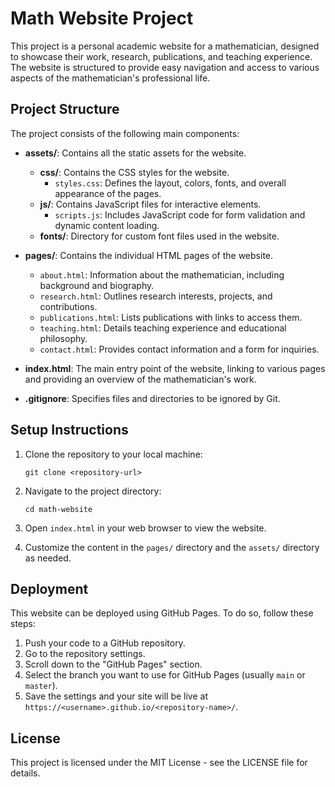 # Math Website Project

This project is a personal academic website for a mathematician, designed to showcase their work, research, publications, and teaching experience. The website is structured to provide easy navigation and access to various aspects of the mathematician's professional life.

## Project Structure

The project consists of the following main components:

- **assets/**: Contains all the static assets for the website.
  - **css/**: Contains the CSS styles for the website.
    - `styles.css`: Defines the layout, colors, fonts, and overall appearance of the pages.
  - **js/**: Contains JavaScript files for interactive elements.
    - `scripts.js`: Includes JavaScript code for form validation and dynamic content loading.
  - **fonts/**: Directory for custom font files used in the website.

- **pages/**: Contains the individual HTML pages of the website.
  - `about.html`: Information about the mathematician, including background and biography.
  - `research.html`: Outlines research interests, projects, and contributions.
  - `publications.html`: Lists publications with links to access them.
  - `teaching.html`: Details teaching experience and educational philosophy.
  - `contact.html`: Provides contact information and a form for inquiries.

- **index.html**: The main entry point of the website, linking to various pages and providing an overview of the mathematician's work.

- **.gitignore**: Specifies files and directories to be ignored by Git.

## Setup Instructions

1. Clone the repository to your local machine:
   ```
   git clone <repository-url>
   ```

2. Navigate to the project directory:
   ```
   cd math-website
   ```

3. Open `index.html` in your web browser to view the website.

4. Customize the content in the `pages/` directory and the `assets/` directory as needed.

## Deployment

This website can be deployed using GitHub Pages. To do so, follow these steps:

1. Push your code to a GitHub repository.
2. Go to the repository settings.
3. Scroll down to the "GitHub Pages" section.
4. Select the branch you want to use for GitHub Pages (usually `main` or `master`).
5. Save the settings and your site will be live at `https://<username>.github.io/<repository-name>/`.

## License

This project is licensed under the MIT License - see the LICENSE file for details.